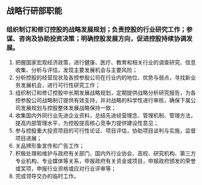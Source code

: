 ## 战略行研部职能

### 组织制订和修订控股的战略发展规划；负责控股的行业研究工作；参谋、咨询及协助投资决策；明确控股发展方向，促进控股持续协调发展。

1. 把握国家宏观经济政策，进行健康、医疗、教育和相关行业的调查研究、信息收集、分析与评估，发现主要发展机会与主要风险；
2. 分析控股的经营现状及各控参股公司在行业内的地位、优势与弱点，寻找新业务发展机会，进行可行性研究工作；
3. 组织制订和修订控股中长期发展战略规划，定期提供战略分析研究报告，为各控参股公司战略制订提供有效支持，并对战略的科学性进行审核，确保下属公司发展规划与控股整体发展战略保持一致；
4. 收集国内外同行业先进企业资料，总结先进经营理念、管理机制、管理方法，提高内部管理水平，为控股提高核心竞争力提供建设性意见；
5. 参与控股重大投资项目的可行性论证、项目评估，协助项目谈判与实施，监督项目进展；
6. 关品牌形象宣传和广告工作；
7. 积极处理和维护与政府有关部门、国内外行业协会、高校、研究机构、第三方专业机构、专业媒体等关系，申报政府有关资金或项目，申报政府颁发的荣誉或奖项，申报行业资格或应对行业评审等；
8. 完成领导交办的临时工作。
